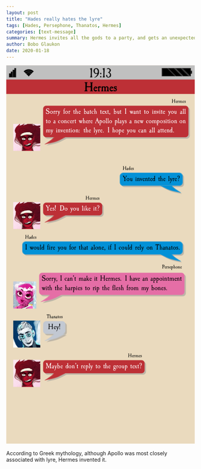 ```yaml
---
layout: post
title: "Hades really hates the lyre"
tags: [Hades, Persephone, Thanatos, Hermes]
categories: [text-message]
summary: Hermes invites all the gods to a party, and gets an unexpected response.
author: Bobo Glaukon
date: 2020-01-18
---
```


![Hades would fire Hermes for inventing the lyre](/assets/img/fired.png)

According to Greek mythology, although Apollo was most closely associated with lyre, Hermes invented it.


